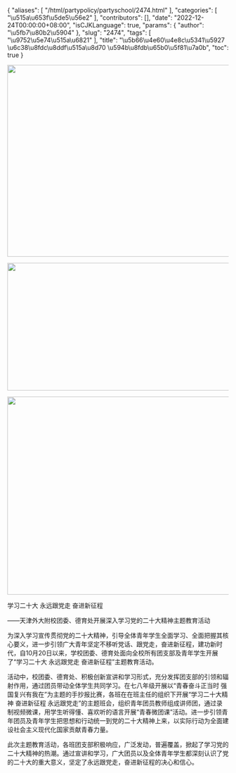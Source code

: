 {
    "aliases": [
        "/html/partypolicy/partyschool/2474.html"
    ],
    "categories": [
        "\u515a\u653f\u5de5\u56e2"
    ],
    "contributors": [],
    "date": "2022-12-24T00:00:00+08:00",
    "isCJKLanguage": true,
    "params": {
        "author": "\u5fb7\u80b2\u5904"
    },
    "slug": "2474",
    "tags": [
        "\u9752\u5e74\u515a\u6821"
    ],
    "title": "\u5b66\u4e60\u4e8c\u5341\u5927 \u6c38\u8fdc\u8ddf\u515a\u8d70 \u594b\u8fdb\u65b0\u5f81\u7a0b",
    "toc": true
}


<img
    src="https://cdn.tfls.online/mirror/full/c2e95de1e6c705edc44fef24aae865e0c890cbfd.jpg"
    style="display:block;margin-left:auto;margin-right:auto;"
    decoding="async"
    fetchpriority="auto"
    loading="lazy"
    height="436"
    width="600"
/>





<img
    src="https://cdn.tfls.online/mirror/full/947c49885f4de798028980a590bd22abf3b012f8.jpg"
    style="display:block;margin-left:auto;margin-right:auto;"
    decoding="async"
    fetchpriority="auto"
    loading="lazy"
    height="290"
    width="600"
/>





<img
    src="https://cdn.tfls.online/mirror/full/ef68be0b88183b8f47dab623ebe1437a865b551f.jpg"
    style="display:block;margin-left:auto;margin-right:auto;"
    decoding="async"
    fetchpriority="auto"
    loading="lazy"
    height="450"
    width="600"
/>




  





学习二十大 永远跟党走 奋进新征程




——天津外大附校团委、德育处开展深入学习党的二十大精神主题教育活动




为深入学习宣传贯彻党的二十大精神，引导全体青年学生全面学习、全面把握其核心要义，进一步引领广大青年坚定不移听党话、跟党走，奋进新征程，建功新时代，自10月20日以来，学校团委、德育处面向全校所有团支部及青年学生开展了“学习二十大 永远跟党走 奋进新征程”主题教育活动。




活动中，校团委、德育处、积极创新宣讲和学习形式，充分发挥团支部的引领和辐射作用，通过团员带动全体学生共同学习。在七八年级开展以“青春奋斗正当时 强国复兴有我在”为主题的手抄报比赛，各班在在班主任的组织下开展“学习二十大精神 奋进新征程 永远跟党走”的主题班会，组织青年团员教师组成讲师团，通过录制视频微课，用学生听得懂、喜欢听的语言开展“青春微团课”活动。进一步引领青年团员及青年学生把思想和行动统一到党的二十大精神上来，以实际行动为全面建设社会主义现代化国家贡献青春力量。




此次主题教育活动，各班团支部积极响应，广泛发动，普遍覆盖，掀起了学习党的二十大精神的热潮。通过宣讲和学习，广大团员以及全体青年学生都深刻认识了党的二十大的重大意义，坚定了永远跟党走，奋进新征程的决心和信心。


